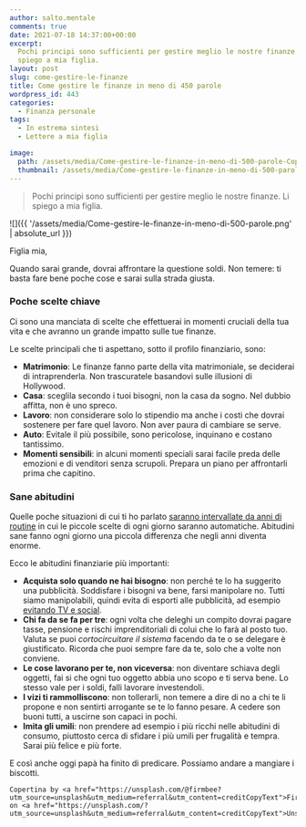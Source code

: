 ```yaml
---
author: salto.mentale
comments: true
date: 2021-07-18 14:37:00+00:00
excerpt:
  Pochi principi sono sufficienti per gestire meglio le nostre finanze. Li
  spiego a mia figlia.
layout: post
slug: come-gestire-le-finanze
title: Come gestire le finanze in meno di 450 parole
wordpress_id: 443
categories:
  - Finanza personale
tags:
  - In estrema sintesi
  - Lettere a mia figlia

image:
  path: /assets/media/Come-gestire-le-finanze-in-meno-di-500-parole-Copertina.jpeg
  thumbnail: /assets/media/Come-gestire-le-finanze-in-meno-di-500-parole-Copertina.jpeg
---
```


> Pochi principi sono sufficienti per gestire meglio le nostre finanze. Li spiego a mia figlia.


![]({{ '/assets/media/Come-gestire-le-finanze-in-meno-di-500-parole.png' | absolute_url }})

Figlia mia,

Quando sarai grande, dovrai affrontare la questione soldi. Non temere: ti basta fare bene poche cose e sarai sulla strada giusta.

### Poche scelte chiave

Ci sono una manciata di scelte che effettuerai in momenti cruciali della tua vita e che avranno un grande impatto sulle tue finanze.

Le scelte principali che ti aspettano, sotto il profilo finanziario, sono:

- **Matrimonio**: Le finanze fanno parte della vita matrimoniale, se deciderai di intraprenderla. Non trascuratele basandovi sulle illusioni di Hollywood.
- **Casa**: sceglila secondo i tuoi bisogni, non la casa da sogno. Nel dubbio affitta, non è uno spreco.
- **Lavoro**: non considerare solo lo stipendio ma anche i costi che dovrai sostenere per fare quel lavoro. Non aver paura di cambiare se serve.
- **Auto**: Evitale il più possibile, sono pericolose, inquinano e costano tantissimo.
- **Momenti sensibili**: in alcuni momenti speciali sarai facile preda delle emozioni e di venditori senza scrupoli. Prepara un piano per affrontarli prima che capitino.

### Sane abitudini

Quelle poche situazioni di cui ti ho parlato [saranno intervallate da anni di routine](/decisioni-e-abitudini/) in cui le piccole scelte di ogni giorno saranno automatiche. Abitudini sane fanno ogni giorno una piccola differenza che negli anni diventa enorme.

Ecco le abitudini finanziarie più importanti:

- **Acquista solo quando ne hai bisogno**: non perché te lo ha suggerito una pubblicità. Soddisfare i bisogni va bene, farsi manipolare no. Tutti siamo manipolabili, quindi evita di esporti alle pubblicità, ad esempio [evitando TV e social](/televisione-quanto-costa-davvero/).
- **Chi fa da se fa per tre**: ogni volta che deleghi un compito dovrai pagare tasse, pensione e rischi imprenditoriali di colui che lo farà al posto tuo. Valuta se puoi _cortocircuitare il sistema_ facendo da te o se delegare è giustificato. Ricorda che puoi sempre fare da te, solo che a volte non conviene.
- **Le cose lavorano per te, non viceversa**: non diventare schiava degli oggetti, fai si che ogni tuo oggetto abbia uno scopo e ti serva bene. Lo stesso vale per i soldi, falli lavorare investendoli.
- **I vizi ti rammolliscono**: non tollerarli, non temere a dire di no a chi te li propone e non sentirti arrogante se te lo fanno pesare. A cedere son buoni tutti, a uscirne son capaci in pochi.
- **Imita gli umili**: non prendere ad esempio i più ricchi nelle abitudini di consumo, piuttosto cerca di sfidare i più umili per frugalità e tempra. Sarai più felice e più forte.

E così anche oggi papà ha finito di predicare. Possiamo andare a mangiare i biscotti.

    Copertina by <a href="https://unsplash.com/@firmbee?utm_source=unsplash&utm_medium=referral&utm_content=creditCopyText">Firmbee.com</a> on <a href="https://unsplash.com/?utm_source=unsplash&utm_medium=referral&utm_content=creditCopyText">Unsplash</a>
